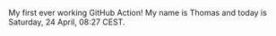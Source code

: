 My first ever working GitHub Action!
My name is Thomas and today is Saturday, 24 April, 08:27 CEST. 
